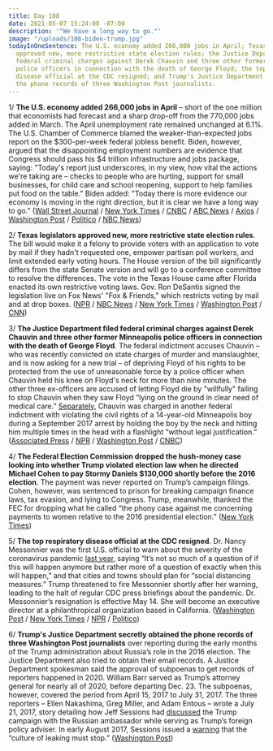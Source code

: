 ```yaml
---
title: Day 108
date: 2021-05-07 15:24:00 -07:00
description: '"We have a long way to go."'
image: "/uploads/108-biden-trump.jpg"
todayInOneSentence: The U.S. economy added 266,000 jobs in April; Texas and Florida
  approved new, more restrictive state election rules; the Justice Department filed
  federal criminal charges against Derek Chauvin and three other former Minneapolis
  police officers in connection with the death of George Floyd; the top respiratory
  disease official at the CDC resigned; and Trump's Justice Department secretly obtained
  the phone records of three Washington Post journalists.
---
```


1/ **The U.S. economy added 266,000 jobs in April** – short of the one million that economists had forecast and a sharp drop-off from the 770,000 jobs added in March. The April unemployment rate remained unchanged at 6.1%. The U.S. Chamber of Commerce blamed the weaker-than-expected jobs report on the $300-per-week federal jobless benefit. Biden, however, argued that the disappointing employment numbers are evidence that Congress should pass his $4 trillion infrastructure and jobs package, saying: "Today's report just underscores, in my view, how vital the actions we're taking are – checks to people who are hurting, support for small businesses, for child care and school reopening, support to help families put food on the table." Biden added: "Today there is more evidence our economy is moving in the right direction, but it is clear we have a long way to go.” ([Wall Street Journal](https://www.wsj.com/articles/april-jobs-report-unemployment-rate-2021-11620332156) / [New York Times](https://www.nytimes.com/2021/05/07/business/economy/jobs-report-april-2021.html) / [CNBC](https://www.cnbc.com/2021/05/07/us-chamber-of-commerce-rips-300-jobless-benefit-calls-for-repeal.html) / [ABC News](https://abcnews.go.com/Politics/biden-respond-disappointing-jobs-report/story?id=77554168) / [Axios](https://www.axios.com/april-jobs-report-economy-f56e27dc-7048-43b2-a0ee-5845bb01a7f8.html) / [Washington Post](https://www.washingtonpost.com/business/2021/05/07/april-jobs-report-economy-unemployment/) / [Politico](https://www.politico.com/news/2021/05/07/jobs-report-federal-aid-unemployment-benefits-485716) / [NBC News](https://www.nbcnews.com/politics/white-house/biden-seizes-disappointing-job-numbers-make-case-his-4-trillion-n1266675))

2/ **Texas legislators approved new, more restrictive state election rules**. The bill would make it a felony to provide voters with an application to vote by mail if they hadn't requested one, empower partisan poll workers, and limit extended early voting hours. The House version of the bill significantly differs from the state Senate version and will go to a conference committee to resolve the differences. The vote in the Texas House came after Florida enacted its own restrictive voting laws. Gov. Ron DeSantis signed the legislation live on Fox News' "Fox & Friends," which restricts voting by mail and at drop boxes. ([NPR](https://www.npr.org/2021/05/07/994542161/after-all-night-session-texas-house-approves-new-gop-backed-election-law) / [NBC News](https://www.nbcnews.com/politics/elections/texas-democrats-waging-all-night-fight-against-restrictive-election-bill-n1266632) / [New York Times](https://www.nytimes.com/2021/05/06/us/politics/florida-texas-voting-rights-bills.html) / [Washington Post](https://www.washingtonpost.com/politics/florida-voting-law/2021/05/06/f2bd20b6-ae0f-11eb-ab4c-986555a1c511_story.html) / [CNN](https://www.cnn.com/2021/05/07/politics/texas-elections-bill-house/index.html))

3/ **The Justice Department filed federal criminal charges against Derek Chauvin and three other former Minneapolis police officers in connection with the death of George Floyd**. The federal indictment accuses Chauvin – who was recently convicted on state charges of murder and manslaughter, and is now asking for a new trial – of depriving Floyd of his rights to be protected from the use of unreasonable force by a police officer when Chauvin held his knee on Floyd's neck for more than nine minutes. The other three ex-officers are accused of letting Floyd die by "willfully" failing to stop Chauvin when they saw Floyd “lying on the ground in clear need of medical care.” [Separately](https://www.startribune.com/feds-plan-to-indict-chauvin-other-three-ex-officers-on-civil-rights-charges/600051374/), Chauvin was charged in another federal indictment with violating the civil rights of a 14-year-old Minneapolis boy during a September 2017 arrest by holding the boy by the neck and hitting him multiple times in the head with a flashlight “without legal justification.” ([Associated Press](https://apnews.com/article/george-floyd-officers-charged-6d87b905692ddfa9594b36c876366f4b) / [NPR](https://www.npr.org/sections/trial-over-killing-of-george-floyd/2021/05/07/987737695/justice-department-brings-federal-criminal-charges-against-derek-chauvin-3-other) / [Washington Post](https://www.washingtonpost.com/national-security/george-floyd-police-officers-federal-charges-civil-rights/2021/05/07/c30fdfb6-ac34-11eb-acd3-24b44a57093a_story.html) / [CNBC](https://www.cnbc.com/2021/05/07/federal-grand-jury-charges-4-former-minneapolis-cops-with-violating-george-floyds-civil-rights-ap-reports.html))

4/ **The Federal Election Commission dropped the hush-money case looking into whether Trump violated election law when he directed Michael Cohen to pay Stormy Daniels $130,000 shortly before the 2016 election**. The payment was never reported on Trump’s campaign filings. Cohen, however, was sentenced to prison for breaking campaign finance laws, tax evasion, and lying to Congress. Trump, meanwhile, thanked the FEC for dropping what he called “the phony case against me concerning payments to women relative to the 2016 presidential election.” ([New York Times](https://www.nytimes.com/2021/05/06/us/politics/trump-michael-cohen-fec.html))

5/ **The top respiratory disease official at the CDC resigned**. Dr. Nancy Messonnier was the first U.S. official to warn about the severity of the coronavirus pandemic [last year](https://www.nytimes.com/2020/02/25/health/coronavirus-us.html), saying “It’s not so much of a question of if this will happen anymore but rather more of a question of exactly when this will happen,” and that cities and towns should plan for “social distancing measures.” Trump threatened to fire Messonnier shortly after her warning, leading to the halt of regular CDC press briefings about the pandemic. Dr. Messonnier’s resignation is effective May 14. She will become an executive director at a philanthropical organization based in California. ([Washington Post](https://www.washingtonpost.com/health/2021/05/07/cdc-official-resigns/) / [New York Times](https://www.nytimes.com/2021/05/07/world/messonier-virus-cdc-resign.html) / [NPR](https://www.npr.org/2021/05/07/994685964/cdc-official-who-warned-americans-coronavirus-could-cause-severe-disruption-resi) / [Politico](https://www.politico.com/news/2021/05/07/nancy-messonnier-resigns-485684))

6/ **Trump's Justice Department secretly obtained the phone records of three Washington Post journalists** over reporting during the early months of the Trump administration about Russia’s role in the 2016 election. The Justice Department also tried to obtain their email records. A Justice Department spokesman said the approval of subpoenas to get records of reporters happened in 2020. William Barr served as Trump’s attorney general for nearly all of 2020, before departing Dec. 23. The subpoenas, however, covered the period from April 15, 2017 to July 31, 2017. The three reporters – Ellen Nakashima, Greg Miller, and Adam Entous – wrote a July 21, 2017, story detailing how Jeff Sessions had [discussed](https://whatthefuckjusthappenedtoday.com/2017/07/22/day-184/#2-jeff-sessions-discussed-the-trump) the Trump campaign with the Russian ambassador while serving as Trump’s foreign policy adviser. In early August 2017, Sessions issued a [warning](https://whatthefuckjusthappenedtoday.com/2017/08/04/day-197/#7-jeff-sessions-issued-a-warning-tha) that the “culture of leaking must stop.” ([Washington Post](https://www.washingtonpost.com/national-security/trump-justice-dept-seized-post-reporters-phone-records/2021/05/07/933cdfc6-af5b-11eb-b476-c3b287e52a01_story.html))